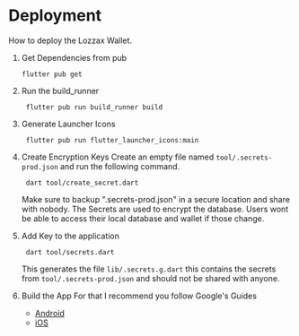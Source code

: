 # Deployment
How to deploy the Lozzax Wallet.

1. Get Dependencies from pub
   ```
   flutter pub get
   ```

2. Run the build_runner
   ```
    flutter pub run build_runner build
   ```

3. Generate Launcher Icons
    ```
     flutter pub run flutter_launcher_icons:main
    ```

4. Create Encryption Keys
   Create an empty file named `tool/.secrets-prod.json` and run the following command.
    ```
     dart tool/create_secret.dart
    ```
    Make sure to backup ".secrets-prod.json" in a secure location and share with nobody. The Secrets are used to encrypt the database. Users wont be able to access their local database and wallet if those change.

5. Add Key to the application
    ```
     dart tool/secrets.dart
    ```
    This generates the file `lib/.secrets.g.dart` this contains the secrets from `tool/.secrets-prod.json` and should not be shared with anyone.
    
6. Build the App
   For that I recommend you follow Google's Guides
   * [Android](https://flutter.dev/docs/deployment/android)
   * [iOS](https://flutter.dev/docs/deployment/ios)
